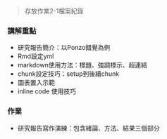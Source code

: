 > 存放作業2-1檔案紀錄

### 講解重點

- 研究報告簡介：以Ponzo錯覺為例
- Rmd設定yml
- markdown使用方法：標題、強調標示、超連結
- chunk設定技巧：setup到後續chunk
- 圖表置入示範
- inline code 使用技巧


### 作業

- 研究報告寫作演練：包含緒論、方法、結果三個部分
